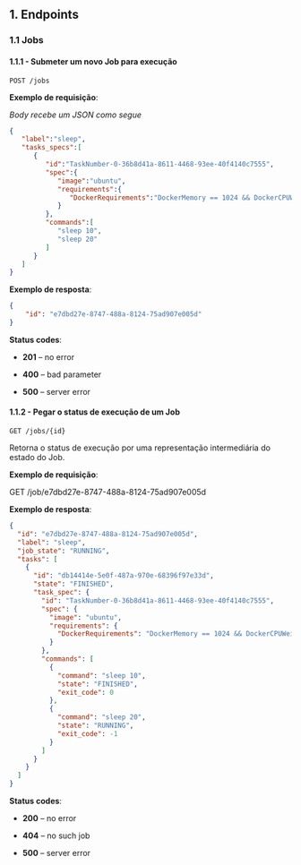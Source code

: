 
## 1. Endpoints

### 1.1 Jobs

#### 1.1.1 - Submeter um novo Job para execução

`POST /jobs`

**Exemplo de requisição**:

*Body recebe um JSON como segue*
```json
{
   "label":"sleep",
   "tasks_specs":[
      {
         "id":"TaskNumber-0-36b8d41a-8611-4468-93ee-40f4140c7555",
         "spec":{
            "image":"ubuntu",
            "requirements":{
               "DockerRequirements":"DockerMemory == 1024 && DockerCPUWeight == 512"
            }
         },
         "commands":[
            "sleep 10",
            "sleep 20"
         ]         
      }
   ]
}
```

**Exemplo de resposta**:

```json
{
	"id": "e7dbd27e-8747-488a-8124-75ad907e005d"
}
```

**Status codes**:

- **201** – no error

- **400** – bad parameter

- **500** – server error

#### 1.1.2 - Pegar o status de execução de um Job

`GET /jobs/{id}`

Retorna o status de execução por uma representação intermediária do estado do Job.

**Exemplo de requisição**:

GET /job/e7dbd27e-8747-488a-8124-75ad907e005d

**Exemplo de resposta**:
```json
{
  "id": "e7dbd27e-8747-488a-8124-75ad907e005d",
  "label": "sleep",
  "job_state": "RUNNING",
  "tasks": [
    {
      "id": "db14414e-5e0f-487a-970e-68396f97e33d",
      "state": "FINISHED",
      "task_spec": {
        "id": "TaskNumber-0-36b8d41a-8611-4468-93ee-40f4140c7555",
        "spec": {
          "image": "ubuntu",
          "requirements": {
            "DockerRequirements": "DockerMemory == 1024 && DockerCPUWeight == 512"
          }
        },
        "commands": [
          {
            "command": "sleep 10",
            "state": "FINISHED",
            "exit_code": 0
          },
          {
            "command": "sleep 20",
            "state": "RUNNING",
            "exit_code": -1
          }
        ]
      }
    }
  ]
}
```

**Status codes**:

- **200** – no error

- **404** – no such job

- **500** – server error